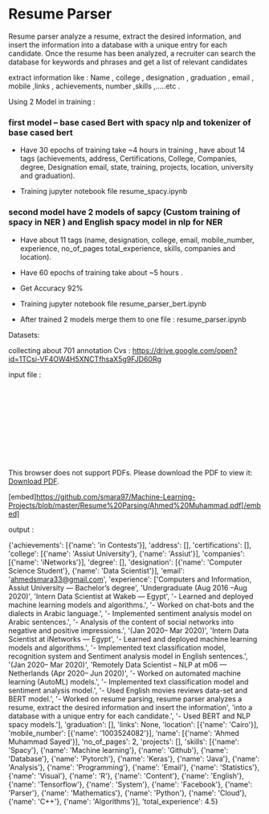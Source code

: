 # Resume Parser


Resume parser analyze a resume, extract the desired information, and insert the information into a database with a unique entry for each candidate. Once the resume has been analyzed, a recruiter can search the database for keywords and phrases and get a list of relevant candidates

extract information like : 	Name , college , designation , graduation , email , mobile ,links , achievements, number ,skills ,…..etc .


Using 2 Model in training :


### first model – base cased Bert with spacy nlp and tokenizer of base cased bert 

- Have 30 epochs of training take ~4 hours in training , have about 14 tags (achievements, address, Certifications, College, Companies, degree, Designation
email, state, training, projects, location, university and graduation).

- Training jupyter notebook file resume_spacy.ipynb


### second model have 2 models of sapcy (Custom training of spacy in NER ) and English spacy model in nlp for NER 

- Have about 11 tags (name, designation, college, email, mobile_number, experience, no_of_pages
total_experience, skills, companies and location). 

- Have 60 epochs of training take about ~5 hours .
- Get Accuracy 92%


- Training jupyter notebook file resume_parser_bert.ipynb



- After trained 2 models merge them to one file : resume_parser.ipynb



Datasets:

collecting about 701 annotation Cvs : https://drive.google.com/open?id=1TCsi-VF4OW4H5XNCTfhsaX5g9FJD60Rg








input file : 

<object data="https://github.com/smara97/Machine-Learning-Projects/blob/master/Resume%20Parsing/Ahmed%20Muhammad.pdf" type="application/pdf" width="700px" height="700px">
    <embed src="https://github.com/smara97/Machine-Learning-Projects/blob/master/Resume%20Parsing/Ahmed%20Muhammad.pdf">
        <p>This browser does not support PDFs. Please download the PDF to view it: <a href="https://github.com/smara97/Machine-Learning-Projects/blob/master/Resume%20Parsing/Ahmed%20Muhammad.pdf">Download PDF</a>.</p>
    </embed>
</object>

[embed]https://github.com/smara97/Machine-Learning-Projects/blob/master/Resume%20Parsing/Ahmed%20Muhammad.pdf[/embed]

output : 

{'achievements': [{'name': 'in Contests'}],
 'address': [],
 'certifications': [],
 'college': [{'name': 'Assiut University'}, {'name': 'Assiut'}],
 'companies': [{'name': 'iNetworks'}],
 'degree': [],
 'designation': [{'name': 'Computer Science Student'},
  {'name': 'Data Scientist'}],
 'email': 'ahmedsmara33@gmail.com',
 'experience': ['Computers and Information, Assiut University — Bachelor’s degree',
  'Undergraduate (Aug 2016 –Aug 2020)',
  'Intern Data Scientist at Wakeb  — Egypt',
  '- Learned and deployed machine learning models and algorithms.',
  '- Worked on chat-bots and the dialects in Arabic language.',
  '- Implemented sentiment analysis model on Arabic sentences.',
  '- Analysis of the content of social networks into negative and positive impressions.',
  '(Jan 2020– Mar 2020)',
  'Intern Data Scientist at iNetworks — Egypt',
  '- Learned and deployed machine learning models and algorithms.',
  '- Implemented text classification model, recognition system and Sentiment analysis model in English sentences.',
  '(Jan 2020– Mar 2020)',
  'Remotely Data Scientist – NLP  at m06 — Netherlands                                                (Apr 2020– Jun 2020)',
  '- Worked on automated machine learning (AutoML) models.',
  '- Implemented text classification model and sentiment analysis model.',
  '- Used English movies reviews data-set and BERT model.',
  '- Worked on resume parsing, resume parser analyzes a resume, extract the desired information and insert the information',
  'into a database with a unique entry for each candidate.',
  '- Used BERT and NLP spacy models.'],
 'graduation': [],
 'links': None,
 'location': [{'name': 'Cairo'}],
 'mobile_number': [{'name': '1003524082'}],
 'name': [{'name': 'Ahmed Muhammad Sayed'}],
 'no_of_pages': 2,
 'projects': [],
 'skills': [{'name': 'Spacy'},
  {'name': 'Machine learning'},
  {'name': 'Github'},
  {'name': 'Database'},
  {'name': 'Pytorch'},
  {'name': 'Keras'},
  {'name': 'Java'},
  {'name': 'Analysis'},
  {'name': 'Programming'},
  {'name': 'Email'},
  {'name': 'Statistics'},
  {'name': 'Visual'},
  {'name': 'R'},
  {'name': 'Content'},
  {'name': 'English'},
  {'name': 'Tensorflow'},
  {'name': 'System'},
  {'name': 'Facebook'},
  {'name': 'Parser'},
  {'name': 'Mathematics'},
  {'name': 'Python'},
  {'name': 'Cloud'},
  {'name': 'C++'},
  {'name': 'Algorithms'}],
 'total_experience': 4.5}

